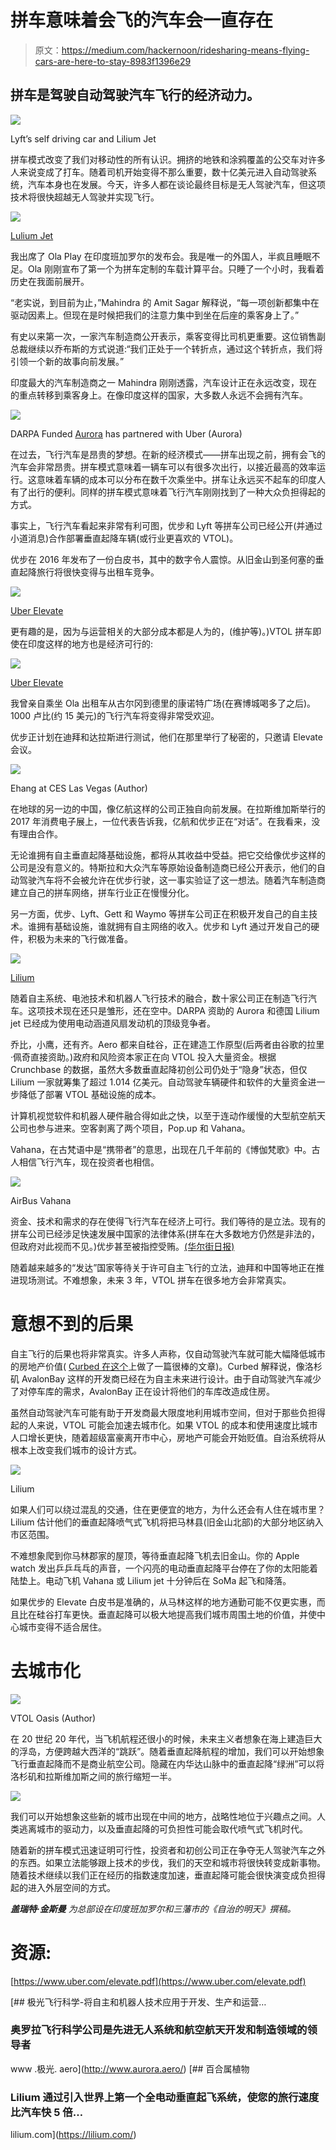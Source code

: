 # 拼车意味着会飞的汽车会一直存在

> 原文：<https://medium.com/hackernoon/ridesharing-means-flying-cars-are-here-to-stay-8983f1396e29>

## 拼车是驾驶自动驾驶汽车飞行的经济动力。

![](img/666c06b73825377d45fdcec5dda44858.png)

Lyft’s self driving car and Lilium Jet

拼车模式改变了我们对移动性的所有认识。拥挤的地铁和涂鸦覆盖的公交车对许多人来说变成了打车。随着司机开始变得不那么重要，数十亿美元进入自动驾驶系统，汽车本身也在发展。今天，许多人都在谈论最终目标是无人驾驶汽车，但这项技术将很快超越无人驾驶并实现飞行。

![](img/77d63101541282f23aed06b56458a465.png)

[Lulium Jet](https://lilium.com/)

我出席了 Ola Play 在印度班加罗尔的发布会。我是唯一的外国人，半疯且睡眠不足。Ola 刚刚宣布了第一个为拼车定制的车载计算平台。只睡了一个小时，我看着历史在我面前展开。

“老实说，到目前为止，”Mahindra 的 Amit Sagar 解释说，“每一项创新都集中在驱动因素上。但现在是时候把我们的注意力集中到坐在后座的乘客身上了。”

有史以来第一次，一家汽车制造商公开表示，乘客变得比司机更重要。这位销售副总裁继续以乔布斯的方式说道:“我们正处于一个转折点，通过这个转折点，我们将引领一个新的故事向前发展。”

印度最大的汽车制造商之一 Mahindra 刚刚透露，汽车设计正在永远改变，现在的重点转移到乘客身上。在像印度这样的国家，大多数人永远不会拥有汽车。

![](img/c586306668630724f63596ac6e619560.png)

DARPA Funded [Aurora](http://www.aurora.aero/) has partnered with Uber (Aurora)

在过去，飞行汽车是昂贵的梦想。在新的经济模式——拼车出现之前，拥有会飞的汽车会非常昂贵。拼车模式意味着一辆车可以有很多次出行，以接近最高的效率运行。这意味着车辆的成本可以分布在数千次乘坐中。拼车让永远买不起车的印度人有了出行的便利。同样的拼车模式意味着飞行汽车刚刚找到了一种大众负担得起的方式。

事实上，飞行汽车看起来非常有利可图，优步和 Lyft 等拼车公司已经公开(并通过小道消息)合作部署垂直起降车辆(或行业更喜欢的 VTOL)。

优步在 2016 年发布了一份白皮书，其中的数字令人震惊。从旧金山到圣何塞的垂直起降旅行将很快变得与出租车竞争。

![](img/c7bb08bb7f083235ff1fb781b5e91e39.png)

[Uber Elevate](https://www.uber.com/elevate.pdf)

更有趣的是，因为与运营相关的大部分成本都是人为的，(维护等)。)VTOL 拼车即使在印度这样的地方也是经济可行的:

![](img/2e7be0a7f2b667d90f17606fb6642149.png)

[Uber Elevate](https://www.uber.com/elevate.pdf)

我曾亲自乘坐 Ola 出租车从古尔冈到德里的康诺特广场(在赛博城喝多了之后)。1000 卢比(约 15 美元)的飞行汽车将变得非常受欢迎。

优步正计划在迪拜和达拉斯进行测试，他们在那里举行了秘密的，只邀请 Elevate 会议。

![](img/af81466830aebbc7f81249c3f63c5084.png)

Ehang at CES Las Vegas (Author)

在地球的另一边的中国，像亿航这样的公司正独自向前发展。在拉斯维加斯举行的 2017 年消费电子展上，一位代表告诉我，亿航和优步正在“对话”。在我看来，没有理由合作。

无论谁拥有自主垂直起降基础设施，都将从其收益中受益。把它交给像优步这样的公司是没有意义的。特斯拉和大众汽车等原始设备制造商已经公开表示，他们的自动驾驶汽车将不会被允许在优步行驶，这一事实验证了这一想法。随着汽车制造商建立自己的拼车网络，拼车行业正在慢慢分化。

另一方面，优步、Lyft、Gett 和 Waymo 等拼车公司正在积极开发自己的自主技术。谁拥有基础设施，谁就拥有自主网络的收入。优步和 Lyft 通过开发自己的硬件，积极为未来的飞行做准备。

![](img/3391fe935b7e2fb9db39a3f7224ab126.png)

[Lilium](https://lilium.com/)

随着自主系统、电池技术和机器人飞行技术的融合，数十家公司正在制造飞行汽车。这项技术现在还只是雏形，还在空中。DARPA 资助的 Aurora 和德国 Lilium jet 已经成为使用电动涵道风扇发动机的顶级竞争者。

乔比，小鹰，还有齐。Aero 都来自硅谷，正在建造工作原型(后两者由谷歌的拉里·佩奇直接资助。)政府和风险资本家正在向 VTOL 投入大量资金。根据 Crunchbase 的数据，虽然大多数垂直起降初创公司仍处于“隐身”状态，但仅 Lilium 一家就筹集了超过 1.014 亿美元。自动驾驶车辆硬件和软件的大量资金进一步降低了部署 VTOL 基础设施的成本。

计算机视觉软件和机器人硬件融合得如此之快，以至于连动作缓慢的大型航空航天公司也参与进来。空客剥离了两个项目，Pop.up 和 Vahana。

Vahana，在古梵语中是“携带者”的意思，出现在几千年前的《博伽梵歌》中。古人相信飞行汽车，现在投资者也相信。

![](img/89a82ebeb065e09366ad6602d06321c9.png)

AirBus Vahana

资金、技术和需求的存在使得飞行汽车在经济上可行。我们等待的是立法。现有的拼车公司已经涉足快速发展中国家的法律体系(拼车在大多数地方仍然是非法的，但政府对此视而不见。)优步甚至被指控受贿。[(华尔街日报)](https://www.wsj.com/articles/justice-department-investigates-whether-uber-violated-u-s-foreign-bribery-laws-1504040457)

随着越来越多的“发达”国家等待关于许可自主飞行的立法，迪拜和中国等地正在推进现场测试。不难想象，未来 3 年，VTOL 拼车在很多地方会非常真实。

# 意想不到的后果

自主飞行的后果也将非常真实。许多人声称，仅自动驾驶汽车就可能大幅降低城市的房地产价值( [Curbed 在这个](https://www.curbed.com/2017/5/16/15644358/parking-real-estate-driverless-cars-urban-planning-development)上做了一篇很棒的文章)。Curbed 解释说，像洛杉矶 AvalonBay 这样的开发商已经在为自主未来进行设计。由于自动驾驶汽车减少了对停车库的需求，AvalonBay 正在设计将他们的车库改造成住房。

虽然自动驾驶汽车可能有助于开发商最大限度地利用城市空间，但对于那些负担得起的人来说，VTOL 可能会加速去城市化。如果 VTOL 的成本和使用速度比城市人口增长更快，随着超级富豪离开市中心，房地产可能会开始贬值。自治系统将从根本上改变我们城市的设计方式。

![](img/5ec63ba1fa781f34971d1fd8475c7589.png)

Lilium

如果人们可以绕过混乱的交通，住在更便宜的地方，为什么还会有人住在城市里？Lilium 估计他们的垂直起降喷气式飞机将把马林县(旧金山北部)的大部分地区纳入市区范围。

不难想象爬到你马林郡家的屋顶，等待垂直起降飞机去旧金山。你的 Apple watch 发出乒乒乓乓的声音，一个闪亮的电动垂直起降平台停在了你的太阳能着陆垫上。电动飞机 Vahana 或 Lilium jet 十分钟后在 SoMa 起飞和降落。

如果优步的 Elevate 白皮书是准确的，从马林这样的地方通勤可能不仅更实惠，而且比在硅谷打车更快。垂直起降可以极大地提高我们城市周围土地的价值，并使中心城市变得不适合居住。

# 去城市化

![](img/a1810b52f8e858326307a7a97078bc46.png)

VTOL Oasis (Author)

在 20 世纪 20 年代，当飞机航程还很小的时候，未来主义者想象在海上建造巨大的浮岛，方便跨越大西洋的“跳跃”。随着垂直起降航程的增加，我们可以开始想象飞行垂直起降而不是商业航空公司。隐藏在内华达山脉中的垂直起降“绿洲”可以将洛杉矶和拉斯维加斯之间的旅行缩短一半。

![](img/4748f3c05f60d8292171323a83a8decd.png)

我们可以开始想象这些新的城市出现在中间的地方，战略性地位于兴趣点之间。人类逃离城市的驱动力，以及垂直起降的可负担性可能会取代喷气式飞机时代。

随着新的拼车模式迅速证明可行性，投资者和初创公司正在争夺无人驾驶汽车之外的东西。如果立法能够跟上技术的步伐，我们的天空和城市将很快转变成新事物。随着技术继续以我们正在经历的指数速度加速，垂直起降可能会很快演变成负担得起的进入外层空间的方式。

***盖瑞特·金斯曼*** *为总部设在印度班加罗尔和三藩市的《自治的明天》撰稿。*

# 资源:

[https://www.uber.com/elevate.pdf](https://www.uber.com/elevate.pdf)

[](http://www.aurora.aero/) [## 极光飞行科学-将自主和机器人技术应用于开发、生产和运营…

### 奥罗拉飞行科学公司是先进无人系统和航空航天开发和制造领域的领导者

www .极光. aero](http://www.aurora.aero/) [](https://lilium.com/) [## 百合属植物

### Lilium 通过引入世界上第一个全电动垂直起飞系统，使您的旅行速度比汽车快 5 倍…

lilium.com](https://lilium.com/)